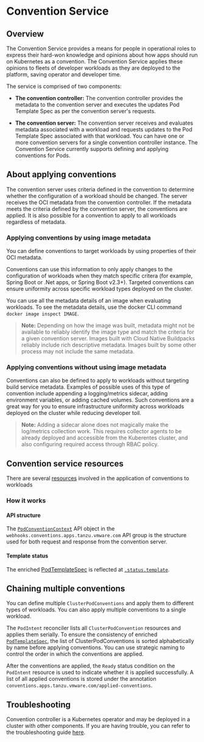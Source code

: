 # Convention Service <!-- omit in toc -->

## Overview

The Convention Service provides a means for people in operational roles to express
their hard-won knowledge and opinions about how apps should run on Kubernetes as a convention.
The Convention Service applies these opinions to fleets of developer workloads as they are deployed to the platform,
saving operator and developer time.

The service is comprised of two components:

* **The convention controller:**
  The convention controller provides the metadata to the convention server and executes the updates Pod Template Spec as per the convention server's requests.

* **The convention server:**
  The convention server receives and evaluates metadata associated with a workload and
  requests updates to the Pod Template Spec associated with that workload. 
  You can have one or more convention servers for a single convention controller instance.
  The Convention Service currently supports defining and applying conventions for Pods.

## About applying conventions

The convention server uses criteria defined in the convention to determine
whether the configuration of a workload should be changed.
The server receives the OCI metadata from the convention controller.
If the metadata meets the criteria defined by the convention server,
the conventions are applied.
It is also possible for a convention to apply to all workloads regardless of metadata.

### Applying conventions by using image metadata

You can define conventions to target workloads by using properties of their OCI metadata.

Conventions can use this information to only apply changes to the configuration of workloads
when they match specific critera (for example, Spring Boot or .Net apps, or Spring Boot v2.3+).
Targeted conventions can ensure uniformity across specific workload types deployed on the cluster.

You can use all the metadata details of an image when evaluating workloads. To see the metadata details, use the docker CLI command `docker image inspect IMAGE`.

> **Note:** Depending on how the image was built, metadata might not be available to reliably identify
the image type and match the criteria for a given convention server.
Images built with Cloud Native Buildpacks reliably include rich descriptive metadata.
Images built by some other process may not include the same metadata.

### Applying conventions without using image metadata

Conventions can also be defined to apply to workloads without targeting build service metadata.
Examples of possible uses of this type of convention include appending a logging/metrics sidecar,
adding environment variables, or adding cached volumes.
Such conventions are a great way for you to ensure infrastructure uniformity
across workloads deployed on the cluster while reducing developer toil.

> **Note:** Adding a sidecar alone does not magically make the log/metrics collection work.
  This requires collector agents to be already deployed and accessible from the Kuberentes cluster,
and also configuring required access through RBAC policy.

## Convention service resources

There are several [resources](./reference/README.md) involved in the application of conventions to workloads

### How it works

#### API structure

The [`PodConventionContext`](./reference/pod-convention-context.md) API object in the `webhooks.conventions.apps.tanzu.vmware.com` API group is the structure used for both request and response from the convention server.

#### Template status

The enriched [PodTemplateSpec](https://kubernetes.io/docs/reference/kubernetes-api/workload-resources/pod-template-v1/#PodTemplateSpec) is reflected at [`.status.template`](./reference/pod-convention-context-status.md).

## Chaining multiple conventions

You can define multiple `ClusterPodConventions` and apply them to different types of workloads.
You can also apply multiple conventions to a single workload.

The `PodIntent` reconciler lists all `ClusterPodConvention` resources and applies them serially.
To ensure the consistency of enriched [`PodTemplateSpec`](https://kubernetes.io/docs/reference/kubernetes-api/workload-resources/pod-template-v1/#PodTemplateSpec),
the list of ClusterPodConventions is sorted alphabetically by name before applying conventions.
You can use strategic naming to control the order in which the conventions are applied.

After the conventions are applied, the `Ready` status condition on the `PodIntent` resource is used to indicate
whether it is applied successfully.
A list of all applied conventions is stored under the annotation `conventions.apps.tanzu.vmware.com/applied-conventions`.

## Troubleshooting

Convention controller is a Kubernetes operator and may be deployed in a cluster with other components. If you are having trouble, you can refer to the troubleshooting guide [here](./troubleshooting.md).